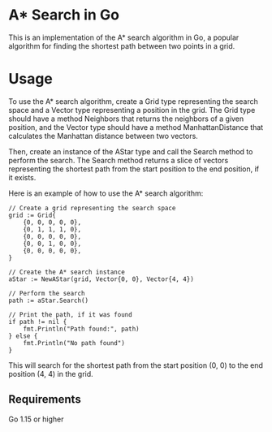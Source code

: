 # A* Search in Go
This is an implementation of the A* search algorithm in Go, a popular algorithm for finding the shortest path between two points in a grid.

# Usage
To use the A* search algorithm, create a Grid type representing the search space and a Vector type representing a position in the grid. The Grid type should have a method Neighbors that returns the neighbors of a given position, and the Vector type should have a method ManhattanDistance that calculates the Manhattan distance between two vectors.

Then, create an instance of the AStar type and call the Search method to perform the search. The Search method returns a slice of vectors representing the shortest path from the start position to the end position, if it exists.

Here is an example of how to use the A* search algorithm:
```golang
// Create a grid representing the search space
grid := Grid{
	{0, 0, 0, 0, 0},
	{0, 1, 1, 1, 0},
	{0, 0, 0, 0, 0},
	{0, 0, 1, 0, 0},
	{0, 0, 0, 0, 0},
}

// Create the A* search instance
aStar := NewAStar(grid, Vector{0, 0}, Vector{4, 4})

// Perform the search
path := aStar.Search()

// Print the path, if it was found
if path != nil {
	fmt.Println("Path found:", path)
} else {
	fmt.Println("No path found")
}

```

This will search for the shortest path from the start position (0, 0) to the end position (4, 4) in the grid.

## Requirements

Go 1.15 or higher